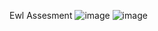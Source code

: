 Ewl Assesment
![image](https://user-images.githubusercontent.com/69613889/191718685-9873aef8-0061-4395-911b-ff4ca8d7e9b2.png)
![image](https://user-images.githubusercontent.com/69613889/191718758-d2e52cc8-bcc7-4f7f-9906-1b16f85d253f.png)
